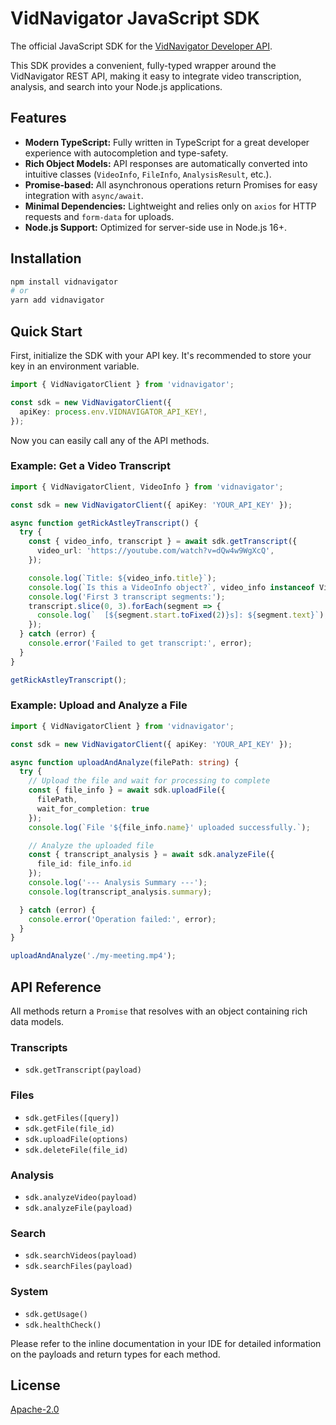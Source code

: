 # VidNavigator JavaScript SDK

The official JavaScript SDK for the [VidNavigator Developer API](https://vidnavigator.com).

This SDK provides a convenient, fully-typed wrapper around the VidNavigator REST API, making it easy to integrate video transcription, analysis, and search into your Node.js applications.

## Features

-   **Modern TypeScript:** Fully written in TypeScript for a great developer experience with autocompletion and type-safety.
-   **Rich Object Models:** API responses are automatically converted into intuitive classes (`VideoInfo`, `FileInfo`, `AnalysisResult`, etc.).
-   **Promise-based:** All asynchronous operations return Promises for easy integration with `async/await`.
-   **Minimal Dependencies:** Lightweight and relies only on `axios` for HTTP requests and `form-data` for uploads.
-   **Node.js Support:** Optimized for server-side use in Node.js 16+.

## Installation

```bash
npm install vidnavigator
# or
yarn add vidnavigator
```

## Quick Start

First, initialize the SDK with your API key. It's recommended to store your key in an environment variable.

```ts
import { VidNavigatorClient } from 'vidnavigator';

const sdk = new VidNavigatorClient({
  apiKey: process.env.VIDNAVIGATOR_API_KEY!,
});
```

Now you can easily call any of the API methods.

### Example: Get a Video Transcript

```ts
import { VidNavigatorClient, VideoInfo } from 'vidnavigator';

const sdk = new VidNavigatorClient({ apiKey: 'YOUR_API_KEY' });

async function getRickAstleyTranscript() {
  try {
    const { video_info, transcript } = await sdk.getTranscript({
      video_url: 'https://youtube.com/watch?v=dQw4w9WgXcQ',
    });

    console.log(`Title: ${video_info.title}`);
    console.log(`Is this a VideoInfo object?`, video_info instanceof VideoInfo);
    console.log('First 3 transcript segments:');
    transcript.slice(0, 3).forEach(segment => {
      console.log(`  [${segment.start.toFixed(2)}s]: ${segment.text}`);
    });
  } catch (error) {
    console.error('Failed to get transcript:', error);
  }
}

getRickAstleyTranscript();
```

### Example: Upload and Analyze a File

```ts
import { VidNavigatorClient } from 'vidnavigator';

const sdk = new VidNavigatorClient({ apiKey: 'YOUR_API_KEY' });

async function uploadAndAnalyze(filePath: string) {
  try {
    // Upload the file and wait for processing to complete
    const { file_info } = await sdk.uploadFile({ 
      filePath, 
      wait_for_completion: true 
    });
    console.log(`File '${file_info.name}' uploaded successfully.`);

    // Analyze the uploaded file
    const { transcript_analysis } = await sdk.analyzeFile({ 
      file_id: file_info.id 
    });
    console.log('--- Analysis Summary ---');
    console.log(transcript_analysis.summary);

  } catch (error) {
    console.error('Operation failed:', error);
  }
}

uploadAndAnalyze('./my-meeting.mp4');
```

## API Reference

All methods return a `Promise` that resolves with an object containing rich data models.

### Transcripts
- `sdk.getTranscript(payload)`

### Files
- `sdk.getFiles([query])`
- `sdk.getFile(file_id)`
- `sdk.uploadFile(options)`
- `sdk.deleteFile(file_id)`

### Analysis
- `sdk.analyzeVideo(payload)`
- `sdk.analyzeFile(payload)`

### Search
- `sdk.searchVideos(payload)`
- `sdk.searchFiles(payload)`

### System
- `sdk.getUsage()`
- `sdk.healthCheck()`

Please refer to the inline documentation in your IDE for detailed information on the payloads and return types for each method.

## License

[Apache-2.0](./LICENSE) 